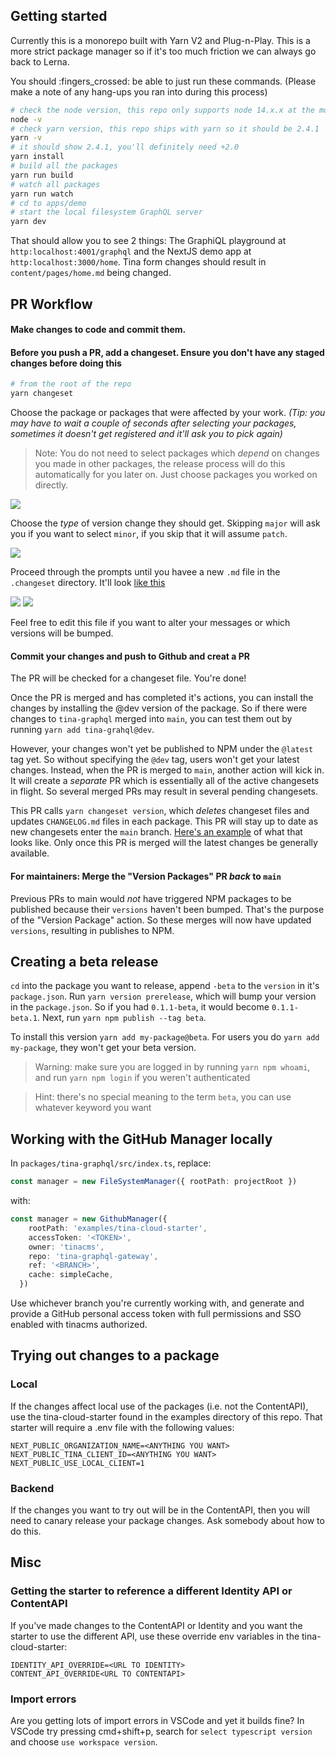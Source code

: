 ## Getting started

Currently this is a monorepo built with Yarn V2 and Plug-n-Play. This is a more strict package manager so if it's too much friction we can always go back to Lerna.

You should :fingers_crossed: be able to just run these commands. (Please make a note of any hang-ups you ran into during this process)

```sh
# check the node version, this repo only supports node 14.x.x at the moment
node -v
# check yarn version, this repo ships with yarn so it should be 2.4.1
yarn -v
# it should show 2.4.1, you'll definitely need +2.0
yarn install
# build all the packages
yarn run build
# watch all packages
yarn run watch
# cd to apps/demo
# start the local filesystem GraphQL server
yarn dev
```

That should allow you to see 2 things: The GraphiQL playground at `http:localhost:4001/graphql` and the NextJS demo app at `http:localhost:3000/home`. Tina form changes should result in `content/pages/home.md` being changed.

## PR Workflow

#### Make changes to code and commit them.
#### Before you push a PR, add a changeset. Ensure you don't have any staged changes before doing this
```sh
# from the root of the repo
yarn changeset
```
Choose the package or packages that were affected by your work. _(Tip: you may have to wait a couple of seconds after selecting your packages, sometimes it doesn't get registered and it'll ask you to pick again)_

> Note: You do not need to select packages which _depend_ on changes you made in other packages, the release process will do this automatically for you later on. Just choose packages you worked on directly.


![](https://github.com/tinacms/tina-graphql-gateway/blob/main/meta/yarn-changeset-1.png)

Choose the _type_ of version change they should get. Skipping `major` will ask you if you want to select `minor`, if you skip that it will assume `patch`.

![](https://github.com/tinacms/tina-graphql-gateway/blob/main/meta/yarn-changeset-2.png)

Proceed through the prompts until you havee a new `.md` file in the `.changeset` directory. It'll look [like this](https://github.com/tinacms/tina-graphql-gateway/blob/348ef1e57e2e61fb9896d616aabc6f3c85d37140/.changeset/pretty-sloths-return.md)

![](https://github.com/tinacms/tina-graphql-gateway/blob/main/meta/yarn-changeset-3.png)
![](https://github.com/tinacms/tina-graphql-gateway/blob/main/meta/yarn-changeset-4.png)

Feel free to edit this file if you want to alter your messages or which versions will be bumped.

#### Commit your changes and push to Github and creat a PR

The PR will be checked for a changeset file. You're done!

Once the PR is merged and has completed it's actions, you can install the changes by installing the @dev version of the package. So if there were changes to `tina-graphql` merged into `main`, you can test them out by running `yarn add tina-grahql@dev`.

However, your changes won't yet be published to NPM under the `@latest` tag yet. So without specifying the `@dev` tag, users won't get your latest changes. Instead, when the PR is merged to `main`, another action will kick in. It will create a _separate_ PR which is essentially all of the active changesets in flight. So several merged PRs may result in several pending changesets.

This PR calls `yarn changeset version`, which _deletes_ changeset files and updates `CHANGELOG.md` files in each package. This PR will stay up to date as new changesets enter the `main` branch. [Here's an example](https://github.com/tinacms/tina-graphql-gateway/pull/316) of what that looks like. Only once this PR is merged will the latest changes be generally available.

#### For maintainers: Merge the "Version Packages" PR _back_ to `main`

Previous PRs to main would _not_ have triggered NPM packages to be published because their `versions` haven't been bumped. That's the purpose of the "Version Package" action. So these merges will now have updated `versions`, resulting in publishes to NPM.

## Creating a beta release

`cd` into the package you want to release, append `-beta` to the `version` in it's `package.json`. Run `yarn version prerelease`, which will bump your version in the `package.json`. So if you had `0.1.1-beta`, it would become `0.1.1-beta.1`. Next, run `yarn npm publish --tag beta`.

To install this version `yarn add my-package@beta`. For users you do `yarn add my-package`, they won't get your beta version.

> Warning: make sure you are logged in by running `yarn npm whoami`, and run `yarn npm login` if you weren't authenticated

> Hint: there's no special meaning to the term `beta`, you can use whatever keyword you want

## Working with the GitHub Manager locally

In `packages/tina-graphql/src/index.ts`, replace:
```ts
const manager = new FileSystemManager({ rootPath: projectRoot })
```

with:

```ts
const manager = new GithubManager({
    rootPath: 'examples/tina-cloud-starter',
    accessToken: '<TOKEN>',
    owner: 'tinacms',
    repo: 'tina-graphql-gateway',
    ref: '<BRANCH>',
    cache: simpleCache,
  })
```
Use whichever branch you're currently working with, and generate and provide a GitHub personal access token with full permissions and SSO enabled with tinacms authorized.

## Trying out changes to a package
### Local
If the changes affect local use of the packages (i.e. not the ContentAPI), use the tina-cloud-starter found in the examples directory of this repo. That starter will require a .env file with the following values:
```
NEXT_PUBLIC_ORGANIZATION_NAME=<ANYTHING YOU WANT>
NEXT_PUBLIC_TINA_CLIENT_ID=<ANYTHING YOU WANT>
NEXT_PUBLIC_USE_LOCAL_CLIENT=1
```

### Backend
If the changes you want to try out will be in the ContentAPI, then you will need to canary release your package changes. Ask somebody about how to do this.

## Misc
### Getting the starter to reference a different Identity API or ContentAPI
If you've made changes to the ContentAPI or Identity and you want the starter to use the different API, use these override env variables in the tina-cloud-starter:
```
IDENTITY_API_OVERRIDE=<URL TO IDENTITY>
CONTENT_API_OVERRIDE<URL TO CONTENTAPI>
```

### Import errors
Are you getting lots of import errors in VSCode and yet it builds fine? In VSCode try pressing cmd+shift+p, search for `select typescript version` and choose `use workspace version`.

